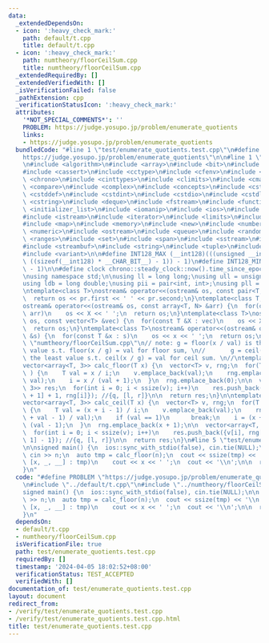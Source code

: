 ```yaml
---
data:
  _extendedDependsOn:
  - icon: ':heavy_check_mark:'
    path: default/t.cpp
    title: default/t.cpp
  - icon: ':heavy_check_mark:'
    path: numtheory/floorCeilSum.cpp
    title: numtheory/floorCeilSum.cpp
  _extendedRequiredBy: []
  _extendedVerifiedWith: []
  _isVerificationFailed: false
  _pathExtension: cpp
  _verificationStatusIcon: ':heavy_check_mark:'
  attributes:
    '*NOT_SPECIAL_COMMENTS*': ''
    PROBLEM: https://judge.yosupo.jp/problem/enumerate_quotients
    links:
    - https://judge.yosupo.jp/problem/enumerate_quotients
  bundledCode: "#line 1 \"test/enumerate_quotients.test.cpp\"\n#define PROBLEM \"\
    https://judge.yosupo.jp/problem/enumerate_quotients\"\n\n#line 1 \"default/t.cpp\"\
    \n#include <algorithm>\n#include <array>\n#include <bit>\n#include <bitset>\n\
    #include <cassert>\n#include <cctype>\n#include <cfenv>\n#include <cfloat>\n#include\
    \ <chrono>\n#include <cinttypes>\n#include <climits>\n#include <cmath>\n#include\
    \ <compare>\n#include <complex>\n#include <concepts>\n#include <cstdarg>\n#include\
    \ <cstddef>\n#include <cstdint>\n#include <cstdio>\n#include <cstdlib>\n#include\
    \ <cstring>\n#include <deque>\n#include <fstream>\n#include <functional>\n#include\
    \ <initializer_list>\n#include <iomanip>\n#include <ios>\n#include <iostream>\n\
    #include <istream>\n#include <iterator>\n#include <limits>\n#include <list>\n\
    #include <map>\n#include <memory>\n#include <new>\n#include <numbers>\n#include\
    \ <numeric>\n#include <ostream>\n#include <queue>\n#include <random>\n#include\
    \ <ranges>\n#include <set>\n#include <span>\n#include <sstream>\n#include <stack>\n\
    #include <streambuf>\n#include <string>\n#include <tuple>\n#include <type_traits>\n\
    #include <variant>\n\n#define INT128_MAX (__int128)(((unsigned __int128) 1 <<\
    \ ((sizeof(__int128) * __CHAR_BIT__) - 1)) - 1)\n#define INT128_MIN (-INT128_MAX\
    \ - 1)\n\n#define clock chrono::steady_clock::now().time_since_epoch().count()\n\
    \nusing namespace std;\n\nusing ll = long long;\nusing ull = unsigned long long;\n\
    using ldb = long double;\nusing pii = pair<int, int>;\nusing pll = pair<ll, ll>;\n\
    \ntemplate<class T>\nostream& operator<<(ostream& os, const pair<T, T> pr) {\n\
    \  return os << pr.first << ' ' << pr.second;\n}\ntemplate<class T, size_t N>\n\
    ostream& operator<<(ostream& os, const array<T, N> &arr) {\n  for(const T &X :\
    \ arr)\n    os << X << ' ';\n  return os;\n}\ntemplate<class T>\nostream& operator<<(ostream&\
    \ os, const vector<T> &vec) {\n  for(const T &X : vec)\n    os << X << ' ';\n\
    \  return os;\n}\ntemplate<class T>\nostream& operator<<(ostream& os, const set<T>\
    \ &s) {\n  for(const T &x : s)\n    os << x << ' ';\n  return os;\n}\n#line 1\
    \ \"numtheory/floorCeilSum.cpp\"\n// note: g = floor(x / val) is the greatest\
    \ value s.t. floor(x / g) = val for floor sum, \n//       g = ceil(x / val) is\
    \ the least value s.t. ceil(x / g) = val for ceil sum. \n//\ntemplate<class T>\n\
    vector<array<T, 3>> calc_floor(T x) {\n  vector<T> v, rng;\n  for(T i = x; i;\
    \ ) {\n    T val = x / i;\n    v.emplace_back(val);\n    rng.emplace_back(x /\
    \ val);\n    i = x / (val + 1);\n  }\n  rng.emplace_back(0);\n\n  vector<array<T,\
    \ 3>> res;\n  for(int i = 0; i < ssize(v); i++)\n    res.push_back({v[i], rng[i\
    \ + 1] + 1, rng[i]}); //{q, [l, r]}\n\n  return res;\n}\n\ntemplate<class T>\n\
    vector<array<T, 3>> calc_ceil(T x) {\n  vector<T> v, rng;\n  for(T i = 1; ; )\
    \ {\n    T val = (x + i - 1) / i;\n    v.emplace_back(val);\n    rng.emplace_back((x\
    \ + val - 1) / val);\n    if (val == 1)\n      break;\n    i = (x + val - 2) /\
    \ (val - 1);\n  }\n  rng.emplace_back(x + 1);\n\n  vector<array<T, 3>> res;\n\
    \  for(int i = 0; i < ssize(v); i++)\n    res.push_back({v[i], rng[i], rng[i +\
    \ 1] - 1}); //{q, [l, r]}\n\n  return res;\n}\n#line 5 \"test/enumerate_quotients.test.cpp\"\
    \n\nsigned main() {\n  ios::sync_with_stdio(false), cin.tie(NULL);\n\n  ll n;\
    \ cin >> n;\n  auto tmp = calc_floor(n);\n  cout << ssize(tmp) << '\\n';\n  for(auto\
    \ [x, _, __] : tmp)\n    cout << x << ' ';\n  cout << '\\n';\n\n  return 0;\n\
    }\n"
  code: "#define PROBLEM \"https://judge.yosupo.jp/problem/enumerate_quotients\"\n\
    \n#include \"../default/t.cpp\"\n#include \"../numtheory/floorCeilSum.cpp\"\n\n\
    signed main() {\n  ios::sync_with_stdio(false), cin.tie(NULL);\n\n  ll n; cin\
    \ >> n;\n  auto tmp = calc_floor(n);\n  cout << ssize(tmp) << '\\n';\n  for(auto\
    \ [x, _, __] : tmp)\n    cout << x << ' ';\n  cout << '\\n';\n\n  return 0;\n\
    }\n"
  dependsOn:
  - default/t.cpp
  - numtheory/floorCeilSum.cpp
  isVerificationFile: true
  path: test/enumerate_quotients.test.cpp
  requiredBy: []
  timestamp: '2024-04-05 18:02:52+08:00'
  verificationStatus: TEST_ACCEPTED
  verifiedWith: []
documentation_of: test/enumerate_quotients.test.cpp
layout: document
redirect_from:
- /verify/test/enumerate_quotients.test.cpp
- /verify/test/enumerate_quotients.test.cpp.html
title: test/enumerate_quotients.test.cpp
---
```

